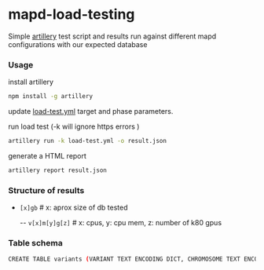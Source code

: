 # mapd-load-testing

Simple [artillery](https://artillery.io/docs/) test script and results run against different mapd
configurations with our expected database


### Usage
install artillery
```bash
npm install -g artillery
```

update [load-test.yml](load-test.yml) target and phase parameters.

run load test (-k will ignore https errors )
```bash
artillery run -k load-test.yml -o result.json
```

generate a HTML report
```bash
artillery report result.json
```

### Structure of results
 - `[x]gb` # x: aprox size of db tested

   -- `v[x]m[y]g[z]` # x: cpus, y: cpu mem, z: number of k80 gpus

### Table schema
```bash
CREATE TABLE variants (VARIANT TEXT ENCODING DICT, CHROMOSOME TEXT ENCODING DICT(8), c3_START BIGINT , c4_REF TEXT ENCODING DICT , ALT TEXT ENCODING DICT , RSID TEXT ENCODING DICT , AC SMALLINT , AF FLOAT , nCalled SMALLINT , nNotCalled SMALLINT , nHomRef SMALLINT , nHet SMALLINT , nHomVar SMALLINT , TYPE TEXT ENCODING DICT(8) );
```
